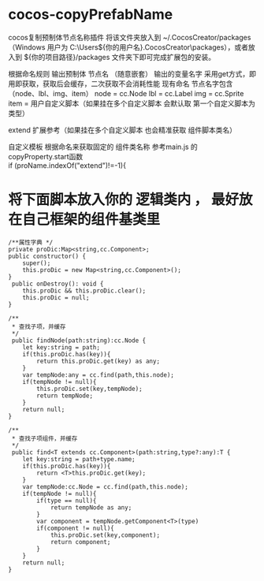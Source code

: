 # cocos-copyPrefabName
cocos复制预制体节点名称插件
将该文件夹放入到 ~/.CocosCreator/packages（Windows 用户为 C:\Users\${你的用户名}\.CocosCreator\packages），或者放入到 ${你的项目路径}/packages 文件夹下即可完成扩展包的安装。

根据命名规则 输出预制体 节点名  （随意嵌套） 输出的变量名字 采用get方式，即用即获取，获取后会缓存，二次获取不会消耗性能
现有命名 节点名字包含（node、lbl、img、item）
node = cc.Node
lbl = cc.Label
img = cc.Sprite
item = 用户自定义脚本（如果挂在多个自定义脚本 会默认取 第一个自定义脚本为类型）

extend 扩展参考（如果挂在多个自定义脚本 也会精准获取 组件脚本类名） 

自定义模板 根据命名来获取固定的 组件类名称 
    参考main.js 的copyProperty.start函数   
    if (proName.indexOf("extend")!=-1){	


将下面脚本放入你的 逻辑类内 ， 最好放在自己框架的组件基类里
=========================================================

 	/**属性字典 */
    private proDic:Map<string,cc.Component>;
    public constructor() {
        super();
        this.proDic = new Map<string,cc.Component>();
    }
     public onDestroy(): void {
        this.proDic && this.proDic.clear();
        this.proDic = null;
    }

 	/**
     * 查找子项，并缓存
     */
     public findNode(path:string):cc.Node {
        let key:string = path;
        if(this.proDic.has(key)){
            return this.proDic.get(key) as any;
        }
        var tempNode:any = cc.find(path,this.node);
        if(tempNode != null){
            this.proDic.set(key,tempNode);
            return tempNode;
        }
        return null;
    }

    /**
     * 查找子项组件，并缓存
     */
     public find<T extends cc.Component>(path:string,type?:any):T {
        let key:string = path+type.name;
        if(this.proDic.has(key)){
            return <T>this.proDic.get(key);
        }
        var tempNode:cc.Node = cc.find(path,this.node);
        if(tempNode != null){
            if(type == null){
                return tempNode as any;
            }
            var component = tempNode.getComponent<T>(type)
            if(component != null){
                this.proDic.set(key,component);
                return component;
            }
        }
        return null;
    }
